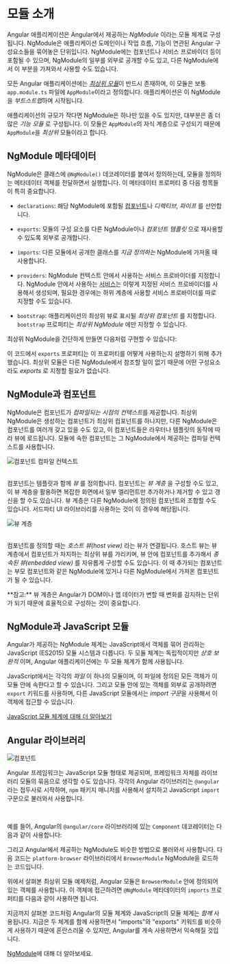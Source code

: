 <!--
# Introduction to modules
-->
# 모듈 소개

<!--
Angular apps are modular and Angular has its own modularity system called *NgModules*.
NgModules are containers for a cohesive block of code dedicated to an application domain, a workflow, or a closely related set of capabilities. They can contain components, service providers, and other code files whose scope is defined by the containing NgModule. They can import functionality that is exported from other NgModules, and export selected functionality for use by other NgModules.

Every Angular app has at least one NgModule class, [the *root module*](guide/bootstrapping), which is conventionally named `AppModule` and resides in a file named `app.module.ts`. You launch your app by *bootstrapping* the root NgModule.

While a small application might have only one NgModule, most apps have many more *feature modules*. The *root* NgModule for an app is so named because it can include child NgModules in a hierarchy of any depth.
-->
Angular 애플리케이션은 Angular에서 제공하는 _NgModule_ 이라는 모듈 체계로 구성됩니다.
NgModule은 애플리케이션 도메인이나 작업 흐름, 기능이 연관된 Angular 구성요소들을 묶어놓은 단위입니다.
NgModule에는 컴포넌트나 서비스 프로바이더 등이 포함될 수 있으며, NgModule의 일부를 외부로 공개할 수도 있고, 다른 NgModule에서 이 부분을 가져와서 사용할 수도 있습니다.

모든 Angular 애플리케이션에는 [_최상위 모듈_](guide/bootstrapping)이 반드시 존재하며, 이 모듈은 보통 `app.module.ts` 파일에 `AppModule`이라고 정의합니다.
애플리케이션은 이 NgModule을 *부트스트랩*하며 시작됩니다.

애플리케이션의 규모가 작다면 NgModule은 하나만 있을 수도 있지만, 대부분은 좀 더 많은 *기능 모듈* 로 구성됩니다.
이 모듈은 `AppModule`의 자식 계층으로 구성되기 때문에 `AppModule`을 *최상위* 모듈이라고 합니다.


<!--
## NgModule metadata
-->
## NgModule 메타데이터

<!--
An NgModule is defined by a class decorated with `@NgModule()`. The `@NgModule()` decorator is a function that takes a single metadata object, whose properties describe the module. The most important properties are as follows.

* `declarations`: The [components](guide/architecture-components), *directives*, and *pipes* that belong to this NgModule.

* `exports`: The subset of declarations that should be visible and usable in the *component templates* of other NgModules.

* `imports`: Other modules whose exported classes are needed by component templates declared in *this* NgModule.

* `providers`: Creators of [services](guide/architecture-services) that this NgModule contributes to the global collection of services; they become accessible in all parts of the app. (You can also specify providers at the component level.)

* `bootstrap`: The main application view, called the *root component*, which hosts all other app views. Only the *root NgModule* should set the `bootstrap` property.

Here's a simple root NgModule definition.

<code-example path="architecture/src/app/mini-app.ts" region="module" header="src/app/app.module.ts"></code-example>

<div class="alert is-helpful">

  `AppComponent` is included in the `exports` list here for illustration; it isn't actually necessary in this example. A root NgModule has no reason to *export* anything because other modules don't need to *import* the root NgModule.

</div>
-->
NgModule은 클래스에 `@NgModule()` 데코레이터를 붙여서 정의하는데, 모듈을 정의하는 메타데이터 객체를 전달하면서 실행합니다.
이 메타데이터 프로퍼티 중 다음 항목들이 특히 중요합니다.

* `declarations`: 해당 NgModule에 포함될 [컴포넌트](guide/architecture-components)나 *디렉티브*, *파이프* 를 선언합니다.

* `exports`: 모듈의 구성 요소를 다른 NgModule이나 *컴포넌트 템플릿* 으로 재사용할 수 있도록 외부로 공개합니다.

* `imports`: 다른 모듈에서 공개한 클래스를 *지금 정의하는* NgModule에 가져올 때 사용합니다.

* `providers`: NgModule 컨텍스트 안에서 사용하는 서비스 프로바이더를 지정합니다. NgModule 안에서 사용하는 [서비스](guide/architecture-services)는 이렇게 지정된 서비스 프로바이더를 사용해서 생성되며, 필요한 경우에는 하위 계층에 사용할 서비스 프로바이더를 따로 지정할 수도 있습니다.

* `bootstrap`: 애플리케이션의 최상위 뷰로 표시될 *최상위 컴포넌트* 를 지정합니다. `bootstrap` 프로퍼티는 *최상위 NgModule* 에만 지정할 수 있습니다.

최상위 NgModule을 간단하게 만들면 다음처럼 구현할 수 있습니다:

<code-example path="architecture/src/app/mini-app.ts" region="module" header="src/app/app.module.ts"></code-example>

<div class="alert is-helpful">

   이 코드에서 `exports` 프로퍼티는 이 프로퍼티를 어떻게 사용하는지 설명하기 위해 추가했습니다.
   최상위 모듈은 다른 NgModule에서 참조할 일이 없기 때문에 어떤 구성요소라도 *exports* 로 지정할 필요가 없습니다.

</div>


<!--
## NgModules and components
-->
## NgModule과 컴포넌트

<!--
NgModules provide a *compilation context* for their components. A root NgModule always has a root component that is created during bootstrap, but any NgModule can include any number of additional components, which can be loaded through the router or created through the template. The components that belong to an NgModule share a compilation context.

<div class="lightbox">
  <img src="generated/images/guide/architecture/compilation-context.png" alt="Component compilation context" class="left">
</div>

<br class="clear">

A component and its template together define a *view*. A component can contain a *view hierarchy*, which allows you to define arbitrarily complex areas of the screen that can be created, modified, and destroyed as a unit. A view hierarchy can mix views defined in components that belong to different NgModules. This is often the case, especially for UI libraries.

<div class="lightbox">
  <img src="generated/images/guide/architecture/view-hierarchy.png" alt="View hierarchy" class="left">
</div>

<br class="clear">

When you create a component, it's associated directly with a single view, called the *host view*. The host view can be the root of a view hierarchy, which can contain *embedded views*, which are in turn the host views of other components. Those components can be in the same NgModule, or can be imported from other NgModules. Views in the tree can be nested to any depth.

<div class="alert is-helpful">

**Note:** The hierarchical structure of views is a key factor in the way Angular detects and responds to changes in the DOM and app data.

</div>
-->
NgModule은 컴포넌트가 *컴파일되는 시점의 컨텍스트*를 제공합니다.
최상위 NgModule은 생성하는 컴포넌트가 최상위 컴포넌트를 하나지만, 다른 NgModule은 컴포넌트를 여러개 갖고 있을 수도 있고, 이 컴포넌트들은 라우터나 템플릿의 동작에 따라 뷰에 로드됩니다.
모듈에 속한 컴포넌트는 그 NgModule에서 제공하는 컴파일 컨텍스트를 사용합니다.

<div class="lightbox">
  <img src="generated/images/guide/architecture/compilation-context.png" alt="컴포넌트 컴파일 컨텍스트" class="left">
</div>

<br class="clear">

컴포넌트는 템플릿과 함께 *뷰* 를 정의합니다.
컴포넌트는 *뷰 계층* 을 구성할 수도 있고, 이 뷰 계층을 활용하면 복잡한 화면에서 일부 엘리먼트만 추가하거나 제거할 수 있고 갱신을 할 수도 있습니다.
뷰 계층은 다른 NgModule에 정의된 컴포넌트와 조합할 수도 있습니다.
서드파티 UI 라이브러리를 사용하는 것이 이 경우에 해당됩니다.

<div class="lightbox">
  <img src="generated/images/guide/architecture/view-hierarchy.png" alt="뷰 계층" class="left">
</div>

<br class="clear">

컴포넌트를 정의할 때는 *호스트 뷰(host view)* 라는 뷰가 연결됩니다.
호스트 뷰는 뷰 계층에서 컴포넌트가 차지하는 최상위 뷰를 가리키며, 뷰 안에 컴포넌트를 추가해서 _종속된 뷰(enbedded view)_ 를 자유롭게 구성할 수도 있습니다.
이 때 추가되는 컴포넌트는 부모 컴포넌트와 같은 NgModule에 있거나 다른 NgModule에서 가져온 컴포넌트가 될 수 있습니다.

<div class="alert is-helpful">
    **참고:** 뷰 계층은 Angular가 DOM이나 앱 데이터가 변할 때 변화를 감지하는 단위가 되기 때문에 효율적으로 구성하는 것이 중요합니다.
</div>


<!--
## NgModules and JavaScript modules
-->
## NgModule과 JavaScript 모듈

<!--
The NgModule system is different from and unrelated to the JavaScript (ES2015) module system for managing collections of JavaScript objects. These are *complementary* module systems that you can use together to write your apps.

In JavaScript each *file* is a module and all objects defined in the file belong to that module.
The module declares some objects to be public by marking them with the `export` key word.
Other JavaScript modules use *import statements* to access public objects from other modules.

<code-example path="architecture/src/app/app.module.ts" region="imports"></code-example>

<code-example path="architecture/src/app/app.module.ts" region="export"></code-example>

<div class="alert is-helpful">
  <a href="http://exploringjs.com/es6/ch_modules.html">Learn more about the JavaScript module system on the web.</a>
</div>
-->
Angular가 제공하는 NgModule 체계는 JavaScript에서 객체를 묶어 관리하는 JavaScript (ES2015) 모듈 시스템과 다릅니다.
두 모듈 체계는 독립적이지만 *상호 보완적* 이며, Angular 애플리케이션에는 두 모듈 체계가 함께 사용됩니다.

JavaScript에서는 각각의 *파일* 이 하나의 모듈이며, 이 파일에 정의된 모든 객체가 이 모듈 안에 속한다고 할 수 있습니다.
그리고 모듈 안에 있는 객체를 외부로 공개하려면 `export` 키워드를 사용하며, 다른 JavaScript 모듈에서는 *import 구문*을 사용해서 이 객체에 접근할 수 있습니다.

<code-example path="architecture/src/app/app.module.ts" region="imports"></code-example>

<code-example path="architecture/src/app/app.module.ts" region="export"></code-example>

<div class="alert is-helpful">
  <a href="http://exploringjs.com/es6/ch_modules.html">JavaScript 모듈 체계에 대해 더 알아보기</a>
</div>


<!--
## Angular libraries
-->
## Angular 라이브러리

<!--
<img src="generated/images/guide/architecture/library-module.png" alt="Component" class="left">

Angular loads as a collection of JavaScript modules. You can think of them as library modules. Each Angular library name begins with the `@angular` prefix. Install them with the node package manager `npm` and import parts of them with JavaScript `import` statements.

<br class="clear">

For example, import Angular's `Component` decorator from the `@angular/core` library like this.

<code-example path="architecture/src/app/app.component.ts" region="import"></code-example>

You also import NgModules from Angular *libraries* using JavaScript import statements.
For example, the following code imports the `BrowserModule` NgModule from the `platform-browser` library.

<code-example path="architecture/src/app/mini-app.ts" region="import-browser-module"></code-example>

In the example of the simple root module above, the application module needs material from within
`BrowserModule`. To access that material, add it to the `@NgModule` metadata `imports` like this.

<code-example path="architecture/src/app/mini-app.ts" region="ngmodule-imports"></code-example>

In this way you're using the Angular and JavaScript module systems *together*. Although it's easy to confuse the two systems, which share the common vocabulary of "imports" and "exports", you will become familiar with the different contexts in which they are used.

<div class="alert is-helpful">

  Learn more from the [NgModules](guide/ngmodules) guide.

</div>
-->
<img src="generated/images/guide/architecture/library-module.png" alt="컴포넌트" class="left">

Angular 프레임워크는 JavaScript 모듈 형태로 제공되며, 프레임워크 자체를 라이브러리 모듈의 묶음으로 생각할 수도 있습니다.
각각의 Angular 라이브러리는 `@angular`라는 접두사로 시작하며, `npm` 패키지 매니저를 사용해서 설치하고 JavaScript `import` 구문으로 불러와서 사용합니다.

<br class="clear">

예를 들어, Angular의 `@angular/core` 라이브러리에 있는 `Component` 데코레이터는 다음과 같이 사용합니다:

<code-example path="architecture/src/app/app.component.ts" region="import"></code-example>

그리고 Angular에서 제공하는 NgModule도 비슷한 방법으로 불러와서 사용합니다.
다음 코드는 `platform-browser` 라이브러리에서 `BrowserModule` NgModule을 로드하는 코드입니다.

<code-example path="architecture/src/app/mini-app.ts" region="import-browser-module"></code-example>

위에서 살펴본 최상위 모듈 예제처럼, Angular 모듈은 `BrowserModule` 안에 정의되어 있는 객체를 사용합니다.
이 객체에 접근하려면 `@NgModule` 메타데이터의 `imports` 프로퍼티를 다음과 같이 사용하면 됩니다.

<code-example path="architecture/src/app/mini-app.ts" region="ngmodule-imports"></code-example>

지금까지 살펴본 코드처럼 Angular의 모듈 체계와 JavaScript의 모듈 체계는 *함께* 사용됩니다.
지금은 두 체계를 함께 사용하면서 "imports"와 "exports" 키워드를 비슷하게 사용하기 때문에 혼란스러울 수 있지만, Angular를 계속 사용하면서 익숙해질 것입니다.

<div class="alert is-helpful">

  [NgModule](guide/ngmodules)에 대해 더 알아보세요.

</div>
